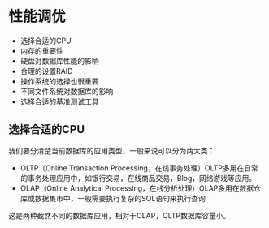 # 性能调优

* 选择合适的CPU
* 内存的重要性
* 硬盘对数据库性能的影响
* 合理的设置RAID
* 操作系统的选择也很重要
* 不同文件系统对数据库的影响
* 选择合适的基准测试工具

## 选择合适的CPU

我们要分清楚当前数据库的应用类型，一般来说可以分为两大类：

* OLTP（Online Transaction Processing，在线事务处理）OLTP多用在日常的事务处理应用中，如银行交易，在线商品交易，Blog，网络游戏等应用。
* OLAP（Online Analytical Processing，在线分析处理）OLAP多用在数据仓库或数据集市中，一般需要执行复杂的SQL语句来执行查询

这是两种截然不同的数据库应用，相对于OLAP，OLTP数据库容量小。

